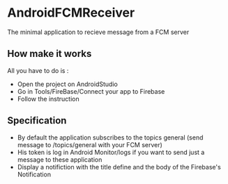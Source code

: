 # AndroidFCMReceiver

The minimal application to recieve message from a FCM server

## How make it works

All you have to do is : 
* Open the project on AndroidStudio
* Go in Tools/FireBase/Connect your app to Firebase 
* Follow the instruction

## Specification

* By default the application subscribes to the topics general (send message to /topics/general with your FCM server)
* His token is log in Android Monitor/logs if you want to send just a message to these application
* Display a notifiction with the title define and the body of the Firebase's Notification